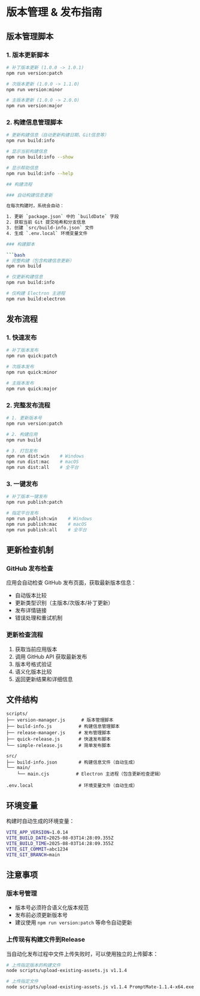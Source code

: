 
# 版本管理 & 发布指南
## 版本管理脚本

### 1. 版本更新脚本

```bash
# 补丁版本更新 (1.0.0 -> 1.0.1)
npm run version:patch

# 次版本更新 (1.0.0 -> 1.1.0)
npm run version:minor

# 主版本更新 (1.0.0 -> 2.0.0)
npm run version:major
```

### 2. 构建信息管理脚本

```bash
# 更新构建信息（自动更新构建日期、Git信息等）
npm run build:info

# 显示当前构建信息
npm run build:info --show

# 显示帮助信息
npm run build:info --help

## 构建流程

### 自动构建信息更新

在每次构建时，系统会自动：

1. 更新 `package.json` 中的 `buildDate` 字段
2. 获取当前 Git 提交哈希和分支信息
3. 创建 `src/build-info.json` 文件
4. 生成 `.env.local` 环境变量文件

### 构建脚本

```bash
# 完整构建（包含构建信息更新）
npm run build

# 仅更新构建信息
npm run build:info

# 仅构建 Electron 主进程
npm run build:electron
```

## 发布流程

### 1. 快速发布

```bash
# 补丁版本发布
npm run quick:patch

# 次版本发布
npm run quick:minor

# 主版本发布
npm run quick:major
```

### 2. 完整发布流程

```bash
# 1. 更新版本号
npm run version:patch

# 2. 构建应用
npm run build

# 3. 打包发布
npm run dist:win    # Windows
npm run dist:mac    # macOS
npm run dist:all    # 全平台
```

### 3. 一键发布

```bash
# 补丁版本一键发布
npm run publish:patch

# 指定平台发布
npm run publish:win    # Windows
npm run publish:mac    # macOS
npm run publish:all    # 全平台
```

## 更新检查机制

### GitHub 发布检查

应用会自动检查 GitHub 发布页面，获取最新版本信息：

- 自动版本比较
- 更新类型识别（主版本/次版本/补丁更新）
- 发布详情链接
- 错误处理和重试机制

### 更新检查流程

1. 获取当前应用版本
2. 调用 GitHub API 获取最新发布
3. 版本号格式验证
4. 语义化版本比较
5. 返回更新结果和详细信息

## 文件结构

```
scripts/
├── version-manager.js      # 版本管理脚本
├── build-info.js          # 构建信息管理脚本
├── release-manager.js     # 发布管理脚本
├── quick-release.js       # 快速发布脚本
└── simple-release.js      # 简单发布脚本

src/
├── build-info.json        # 构建信息文件（自动生成）
└── main/
    └── main.cjs          # Electron 主进程（包含更新检查逻辑）

.env.local                 # 环境变量文件（自动生成）
```

## 环境变量

构建时自动生成的环境变量：

```bash
VITE_APP_VERSION=1.0.14
VITE_BUILD_DATE=2025-08-03T14:28:09.355Z
VITE_BUILD_TIME=2025-08-03T14:28:09.355Z
VITE_GIT_COMMIT=abc1234
VITE_GIT_BRANCH=main
```

## 注意事项

### 版本号管理

- 版本号必须符合语义化版本规范
- 发布前必须更新版本号
- 建议使用 `npm run version:patch` 等命令自动更新

### 上传现有构建文件到Release
当自动化发布过程中文件上传失败时，可以使用独立的上传脚本：

```bash
# 上传指定版本的构建文件
node scripts/upload-existing-assets.js v1.1.4

# 上传指定文件
node scripts/upload-existing-assets.js v1.1.4 PromptMate-1.1.4-x64.exe latest.yml
```